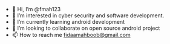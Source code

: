 - 👋 Hi, I’m @fmah123
- 👀 I’m interested in cyber security and software development.
- 🌱 I’m currently learning android development
- 💞️ I’m looking to collaborate on open source android project
- 📫 How to reach me fidaamahboob@gmail.com

<!---
fmah123/fmah123 is a ✨ special ✨ repository because its `README.md` (this file) appears on your GitHub profile.
You can click the Preview link to take a look at your changes.
--->
